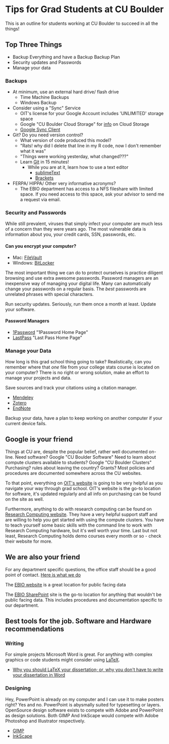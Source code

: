 <!-- Version 1 of this file sucks -->
# Tips for Grad Students at CU Boulder

This is an outline for students working at CU Boulder to succeed in all the things!

## Top Three Things
* Backup Everything and have a Backup Backup Plan
* Security updates and Passwords
* Manage your data 	

### Backups
* At minimum, use an external hard drive/ flash drive
	* Time Machine Backups
	* Windows Backup
* Consider using a "Sync" Service
	* OIT's license for your Google Account includes 'UNLIMITED' storage space
	* Google "CU Boulder Cloud Storage" for [info](https://oit.colorado.edu/services/it-security/guidelines-storing-documents-cloud "OIT Cloud Storage Guidelines") on Cloud Storage
	* [Google Sync Client](https://support.google.com/drive/answer/2374987 "Backup and Sync files with Google Drive")
* Git? Do you need version control?
	* What version of code produced this model?
	* "Rats! why did I delete that line in my R code, now I don't remember what it was"
	* "Things were working yesterday, what changed???"
	* Learn [Git](https://try.github.io "15min Git Tutorial") in 15 minutes!
		* While you are at it, learn how to use a text editor
			* [sublimeText](https://www.sublimetext.com/)
			* [Brackets](http://brackets.io/)
* FERPA/ HIPPA/ Other very informative acronyms?
	*  The EBIO department has access to a NFS fileshare with limited space. If you need access to this space, ask your advisor to send me a request via email.

### Security and Passwords
While still prevalent, viruses that simply infect your computer are much less of a concern than they were years ago. The most vulnerable data is information about you, your credit cards, SSN, passwords, etc.

#### Can you encrypt your computer?
* Mac: [FileVault](https://support.apple.com/en-us/HT204837)
* Windows: [BitLocker](https://support.microsoft.com/en-us/help/4028713/windows-10-turn-on-device-encryption)

The most important thing we can do to protect ourselves is practice diligent browsing and use extra awesome passwords. Password managers are an inexpensive way of managing your digital life. Many can automatically change your passwords on a regular basis. The *best* passwords are unrelated phrases with special characters.

Run security updates. Seriously, run them once a month at least. Update your software.

#### Password Managers
* [1Password](https://1password.com/) "1Password Home Page"
* [LastPass](https://www.lastpass.com/) "Last Pass Home Page"

### Manage your Data
How long is this grad school thing going to take? Realistically, can you remember where that *one* file from your college stats course is located on your computer? There is no right or wrong solution, make an effort to manage your projects and data. 

Save sources and track your citations using a citation manager.
* [Mendeley](https://www.mendeley.com/)
* [Zotero](https://www.zotero.org)
* [EndNote](http://endnote.com/)

Backup your data, have a plan to keep working on another computer if your current device fails. 

## Google is your friend
Things at CU are, despite the popular belief, rather well documented on-line.
Need software? Google "CU Boulder Software"
Need to learn about compute clusters available to students? Google "CU Boulder Clusters"
Purchasing? rules about leaving the country? Grants? Most policies and procedures are documented somewhere across the CU websites.

To that point, everything on [OIT's website](https://oit.colorado.edu) is going to be very helpful as you navigate your way through grad school. OIT's website is the go-to location for software, it's updated regularly and all info on purchasing can be found on the site as well. 

Furthermore, anything to do with research computing can be found on [Research Computing website](https://rc.colorado.edu). They have a very helpful support staff and are willing to help you get started with using the compute clusters. You have to teach yourself some basic skills with the command line to work with Research Computing hardware, but it's well worth your time. Last but not least, Research Computing holds demo courses every month or so - check their website for more.

## We are also your friend
For any department specific questions, the office staff should be a good point of contact. 
[Here is what we do](https://www.colorado.edu/ebio/people/staff)

The [EBIO website](https://colorado.edu/ebio) is a great location for public facing data

The [EBIO SharePoint](https://https://o365coloradoedu.sharepoint.com/sites/ebio/) site is the go-to location for anything that wouldn't be public facing data. This includes procedures and documentation specific to our department.

## Best tools for the job. Software and Hardware recommendations

### Writing
For simple projects Microsoft Word is great. For anything with complex graphics or code students might consider using [LaTeX](https://www.latex-project.org/).
* [Why you should LaTeX your dissertation; or, why you don't have to write your dissertation in Word](https://amrys.wordpress.com/2013/01/16/why-your-should-latex-your-dissertation-or-why-you-dont-have-to-write-your-dissertation-in-word/)


### Designing
Hey, PowerPoint is already on my computer and I can use it to make posters right? Yes and no. PowerPoint is abysmally suited for typesetting or layers. OpenSource design software exists to compete with Adobe and PowerPoint as design solutions. Both GIMP And InkScape would compete with Adobe Photoshop and Illustrator respectively. 
* [GIMP](https://www.gimp.org/)
* [InkScape](https://inkscape.org/en/)


